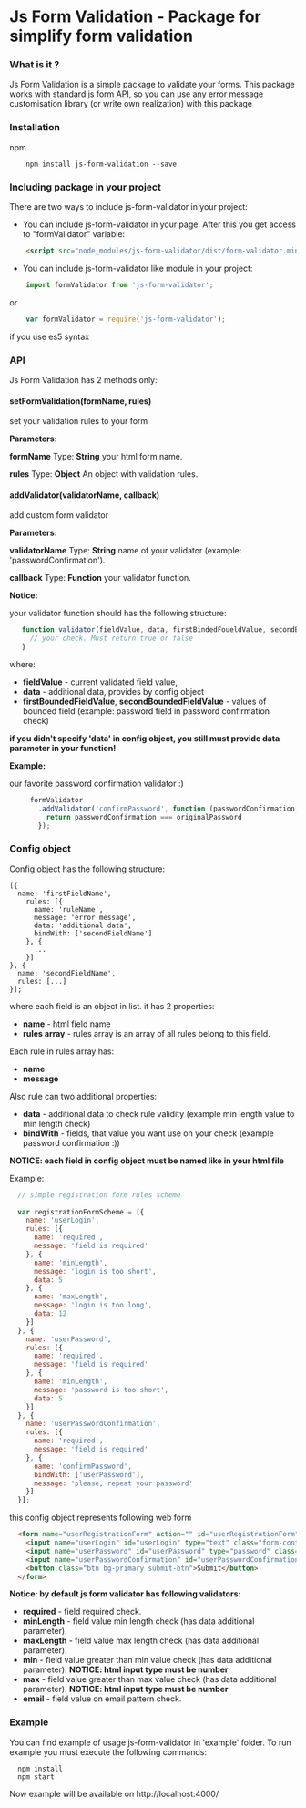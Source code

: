Js Form Validation - Package for simplify form validation
=========================================================

### What is it ?

Js Form Validation is a simple package to validate your forms. This package works with standard js form API, 
so you can use any error message customisation library (or write own realization) with this package

### Installation

npm
```
    npm install js-form-validation --save
```

### Including package in your project

There are two ways to include js-form-validator in your project:

- You can include js-form-validator in your page. After this you get access to "formValidator" variable:
```HTML
    <script src="node_modules/js-form-validator/dist/form-validator.min.js"></script>
```

- You can include js-form-validator like module in your project:
```javascript
    import formValidator from 'js-form-validator';
```
or
```javascript
    var formValidator = require('js-form-validator');
```
if you use es5 syntax
### API

Js Form Validation has 2 methods only:

#### setFormValidation(formName, rules)
 
 set your validation rules to your form
 
 __Parameters:__
 
 __formName__
 Type: __String__
 your html form name.
 
 __rules__
 Type: __Object__
 An object with validation rules.
 
#### addValidator(validatorName, callback)

 add custom form validator
 
 __Parameters:__
 
 __validatorName__
 Type: __String__
 name of your validator (example: 'passwordConfirmation').
 
 __callback__
 Type: __Function__
 your validator function.
  
 __Notice:__
  
 your validator function should has the following structure:
 
 ```javascript
    function validator(fieldValue, data, firstBindedFoueldValue, secondBoundedFieldValue, ....) {
      // your check. Must return true or false
    }
 ```
 
 where:
 
 - __fieldValue__ - current validated field value,
 - __data__ - additional data, provides by config object
 - __firstBoundedFieldValue__, __secondBoundedFieldValue__ - values of bounded field (example: password field in password confirmation check)
 
 __if you didn't specify 'data' in config object, you still must provide data parameter in your function!__ 
 
 __Example:__
 
 our favorite password confirmation validator :)
```javascript
     formValidator
       .addValidator('confirmPassword', function (passwordConfirmation, data, originalPassword) {
         return passwordConfirmation === originalPassword
       });
 ```
 
### Config object
    
 Config object has the following structure:
    
 ```
 [{
   name: 'firstFieldName',
     rules: [{
       name: 'ruleName',
       message: 'error message',
       data: 'additional data',
       bindWith: ['secondFieldName']
     }, {
       ...
     }]
 }, {
   name: 'secondFieldName',
   rules: [...]
 }];
 ```

 where each field is an object in list. it has 2 properties:
  - __name__ - html field name
  - __rules array__ - rules array is an array of all rules belong to this field.
 
  Each rule in rules array has:
   - __name__
   - __message__
   
  Also rule can two additional properties:
  - __data__ - additional data to check rule validity (example min length value to min length check)
  - __bindWith__ - fields, that value you want use on your check (example password confirmation :))
   
   __NOTICE: each field in config object must be named like in your html file__
   
  Example:
  ```javascript
    // simple registration form rules scheme
    
    var registrationFormScheme = [{
      name: 'userLogin',
      rules: [{
        name: 'required',
        message: 'field is required'
      }, {
        name: 'minLength',
        message: 'login is too short',
        data: 5
      }, {
        name: 'maxLength',
        message: 'login is too long',
        data: 12
      }]
    }, {
      name: 'userPassword',
      rules: [{
        name: 'required',
        message: 'field is required'
      }, {
        name: 'minLength',
        message: 'password is too short',
        data: 5
      }]
    }, {
      name: 'userPasswordConfirmation',
      rules: [{
        name: 'required',
        message: 'field is required'
      }, {
        name: 'confirmPassword',
        bindWith: ['userPassword'],
        message: 'please, repeat your password'
      }]
    }];
  ```
  
  this config object represents following web form
  ```HTML
    <form name="userRegistrationForm" action="" id="userRegistrationForm" class="col-md-5 offset-md-5">
      <input name="userLogin" id="userLogin" type="text" class="form-control" placeholder="login">
      <input name="userPassword" id="userPassword" type="password" class="form-control" placeholder="password">
      <input name="userPasswordConfirmation" id="userPasswordConfirmation" type="password" class="form-control" placeholder="password confirmation">
      <button class="btn bg-primary submit-btn">Submit</button>
    </form>
  ```
  
  __Notice: by default js form validator has following validators:__
  
  - __required__ - field required check. 
  - __minLength__ - field value min length check (has data additional parameter).
  - __maxLength__ - field value max length check (has data additional parameter).
  - __min__ - field value greater than min value check (has data additional parameter). __NOTICE: html input type must be number__
  - __max__ - field value greater than max value check (has data additional parameter). __NOTICE: html input type must be number__
  - __email__ - field value on email pattern check.
   
### Example

 You can find example of usage js-form-validator in 'example' folder.
 To run example you must execute the following commands:
 
  ```
    npm install
    npm start
  ```
    
  Now example will be available on http://localhost:4000/